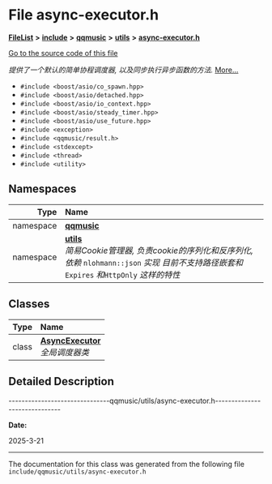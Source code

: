 

# File async-executor.h



[**FileList**](files.md) **>** [**include**](dir_d44c64559bbebec7f509842c48db8b23.md) **>** [**qqmusic**](dir_d63c0418b33b823a308efea67b8f3df2.md) **>** [**utils**](dir_478616d8952f43e793f28d8ded6e3463.md) **>** [**async-executor.h**](async-executor_8h.md)

[Go to the source code of this file](async-executor_8h_source.md)

_提供了一个默认的简单协程调度器, 以及同步执行异步函数的方法._ [More...](#detailed-description)

* `#include <boost/asio/co_spawn.hpp>`
* `#include <boost/asio/detached.hpp>`
* `#include <boost/asio/io_context.hpp>`
* `#include <boost/asio/steady_timer.hpp>`
* `#include <boost/asio/use_future.hpp>`
* `#include <exception>`
* `#include <qqmusic/result.h>`
* `#include <stdexcept>`
* `#include <thread>`
* `#include <utility>`













## Namespaces

| Type | Name |
| ---: | :--- |
| namespace | [**qqmusic**](namespaceqqmusic.md) <br> |
| namespace | [**utils**](namespaceqqmusic_1_1utils.md) <br>_简易Cookie管理器, 负责cookie的序列化和反序列化, 依赖_ `nlohmann::json` _实现 目前不支持路径嵌套和_`Expires` _和_`HttpOnly` _这样的特性_ |


## Classes

| Type | Name |
| ---: | :--- |
| class | [**AsyncExecutor**](classqqmusic_1_1utils_1_1AsyncExecutor.md) <br>_全局调度器类_  |


















































## Detailed Description


-------------------------------qqmusic/utils/async-executor.h------------------------------




**Date:**

2025-3-21



 


    

------------------------------
The documentation for this class was generated from the following file `include/qqmusic/utils/async-executor.h`

